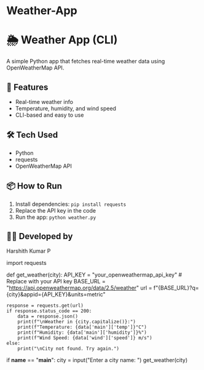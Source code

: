 # Weather-App
# 🌦️ Weather App (CLI)

A simple Python app that fetches real-time weather data using OpenWeatherMap API.

## 🚀 Features
- Real-time weather info
- Temperature, humidity, and wind speed
- CLI-based and easy to use

## 🛠️ Tech Used
- Python
- requests
- OpenWeatherMap API

## 📦 How to Run
1. Install dependencies: `pip install requests`
2. Replace the API key in the code
3. Run the app: `python weather.py`

## 👨‍💻 Developed by
Harshith Kumar P

import requests

def get_weather(city):
    API_KEY = "your_openweathermap_api_key"  # Replace with your API key
    BASE_URL = "https://api.openweathermap.org/data/2.5/weather"
    url = f"{BASE_URL}?q={city}&appid={API_KEY}&units=metric"
    
    response = requests.get(url)
    if response.status_code == 200:
        data = response.json()
        print(f"\nWeather in {city.capitalize()}:")
        print(f"Temperature: {data['main']['temp']}°C")
        print(f"Humidity: {data['main']['humidity']}%")
        print(f"Wind Speed: {data['wind']['speed']} m/s")
    else:
        print("\nCity not found. Try again.")

if __name__ == "__main__":
    city = input("Enter a city name: ")
    get_weather(city)
